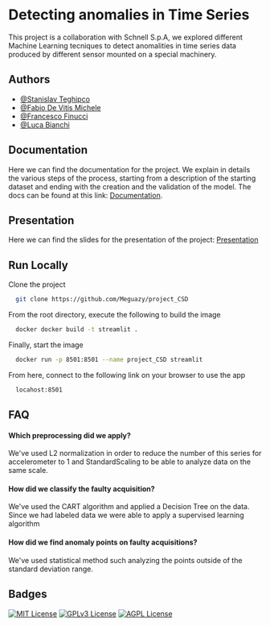 # Detecting anomalies in Time Series

This project is a collaboration with Schnell S.p.A, we explored different Machine Learning tecniques to detect anomalities in time series data produced by different sensor mounted on a special machinery. 


## Authors

- [@Stanislav Teghipco](https://github.com/Staffilon)
- [@Fabio De Vitis Michele](https://github.com/FabioDevIsTyping)
- [@Francesco Finucci](https://github.com/Meguazy)
- [@Luca Bianchi](https://github.com/BianchiLuca28)

## Documentation
Here we can find the documentation for the project. We explain in details the various steps of the process, starting from a description of the starting dataset and ending with the creation and the validation of the model.
The docs can be found at this link: [Documentation](https://drive.google.com/file/d/1yRoNmiyTgJKQRJEjwGaD6Xc2AcvF08Yqview?usp=sharing).

## Presentation
Here we can find the slides for the presentation of the project: [Presentation](https://unicamit-my.sharepoint.com/:p:/g/personal/stanislav_teghipco_studenti_unicam_it/EeYaSQk9lTdNvvI-N101UtYB6rhWWFd0QLN8m8f8Imn9zw?e=aGzivB)

## Run Locally

Clone the project

```bash
  git clone https://github.com/Meguazy/project_CSD
```

From the root directory, execute the following to build the image

```bash
  docker docker build -t streamlit .
```

Finally, start the image

```bash
  docker run -p 8501:8501 --name project_CSD streamlit
```

From here, connect to the following link on your browser to use the app 

```bash
  locahost:8501
```

## FAQ

#### Which preprocessing did we apply?
We've used L2 normalization in order to reduce the number of this series for accelerometer to 1 and StandardScaling to be able to analyze data on the same scale.

#### How did we classify the faulty acquisition?
We've used the CART algorithm and applied a Decision Tree on the data. Since we had labeled data we were able to apply a supervised learning algorithm

#### How did we find anomaly points on faulty acquisitions?
We've used statistical method such analyzing the points outside of the standard deviation range.


## Badges

[![MIT License](https://img.shields.io/badge/License-MIT-green.svg)](https://choosealicense.com/licenses/mit/)
[![GPLv3 License](https://img.shields.io/badge/License-GPL%20v3-yellow.svg)](https://opensource.org/licenses/)
[![AGPL License](https://img.shields.io/badge/license-AGPL-blue.svg)](http://www.gnu.org/licenses/agpl-3.0)

